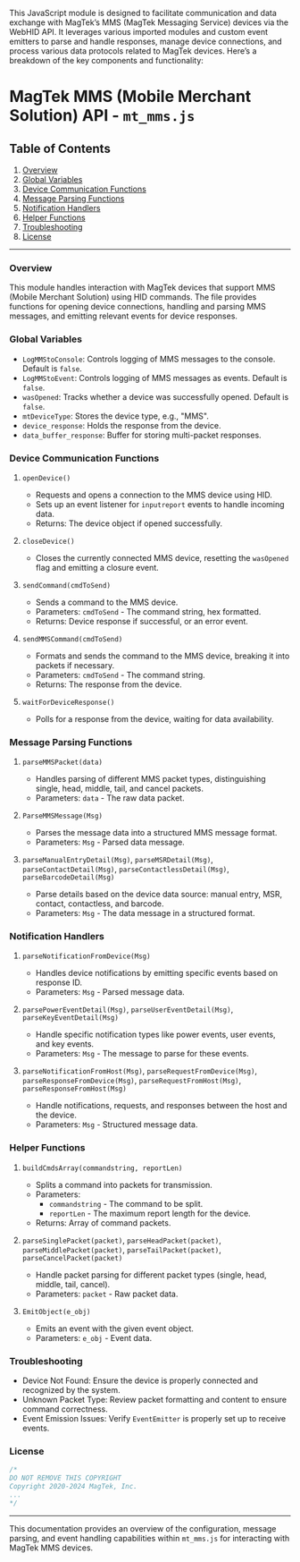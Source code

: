 This JavaScript module is designed to facilitate communication and data exchange with MagTek’s MMS (MagTek Messaging Service) devices via the WebHID API. It leverages various imported modules and custom event emitters to parse and handle responses, manage device connections, and process various data protocols related to MagTek devices. Here’s a breakdown of the key components and functionality:

# MagTek MMS (Mobile Merchant Solution) API - `mt_mms.js`

## Table of Contents
1. [Overview](#overview)
2. [Global Variables](#global-variables)
3. [Device Communication Functions](#device-communication-functions)
4. [Message Parsing Functions](#message-parsing-functions)
5. [Notification Handlers](#notification-handlers)
6. [Helper Functions](#helper-functions)
7. [Troubleshooting](#troubleshooting)
8. [License](#license)

---

### Overview

This module handles interaction with MagTek devices that support MMS (Mobile Merchant Solution) using HID commands. The file provides functions for opening device connections, handling and parsing MMS messages, and emitting relevant events for device responses.

### Global Variables

- `LogMMStoConsole`: Controls logging of MMS messages to the console. Default is `false`.
- `LogMMStoEvent`: Controls logging of MMS messages as events. Default is `false`.
- `wasOpened`: Tracks whether a device was successfully opened. Default is `false`.
- `mtDeviceType`: Stores the device type, e.g., "MMS".
- `device_response`: Holds the response from the device.
- `data_buffer_response`: Buffer for storing multi-packet responses.

### Device Communication Functions

1. `openDevice()`
   - Requests and opens a connection to the MMS device using HID.
   - Sets up an event listener for `inputreport` events to handle incoming data.
   - Returns: The device object if opened successfully.

2. `closeDevice()`
   - Closes the currently connected MMS device, resetting the `wasOpened` flag and emitting a closure event.

3. `sendCommand(cmdToSend)`
   - Sends a command to the MMS device.
   - Parameters: `cmdToSend` - The command string, hex formatted.
   - Returns: Device response if successful, or an error event.

4. `sendMMSCommand(cmdToSend)`
   - Formats and sends the command to the MMS device, breaking it into packets if necessary.
   - Parameters: `cmdToSend` - The command string.
   - Returns: The response from the device.

5. `waitForDeviceResponse()`
   - Polls for a response from the device, waiting for data availability.

### Message Parsing Functions

1. `parseMMSPacket(data)`
   - Handles parsing of different MMS packet types, distinguishing single, head, middle, tail, and cancel packets.
   - Parameters: `data` - The raw data packet.
   
2. `ParseMMSMessage(Msg)`
   - Parses the message data into a structured MMS message format.
   - Parameters: `Msg` - Parsed data message.

3. `parseManualEntryDetail(Msg)`, `parseMSRDetail(Msg)`, `parseContactDetail(Msg)`, `parseContactlessDetail(Msg)`, `parseBarcodeDetail(Msg)`
   - Parse details based on the device data source: manual entry, MSR, contact, contactless, and barcode.
   - Parameters: `Msg` - The data message in a structured format.

### Notification Handlers

1. `parseNotificationFromDevice(Msg)`
   - Handles device notifications by emitting specific events based on response ID.
   - Parameters: `Msg` - Parsed message data.

2. `parsePowerEventDetail(Msg)`, `parseUserEventDetail(Msg)`, `parseKeyEventDetail(Msg)`
   - Handle specific notification types like power events, user events, and key events.
   - Parameters: `Msg` - The message to parse for these events.

3. `parseNotificationFromHost(Msg)`, `parseRequestFromDevice(Msg)`, `parseResponseFromDevice(Msg)`, `parseRequestFromHost(Msg)`, `parseResponseFromHost(Msg)`
   - Handle notifications, requests, and responses between the host and the device.
   - Parameters: `Msg` - Structured message data.

### Helper Functions

1. `buildCmdsArray(commandstring, reportLen)`
   - Splits a command into packets for transmission.
   - Parameters:
     - `commandstring` - The command to be split.
     - `reportLen` - The maximum report length for the device.
   - Returns: Array of command packets.

2. `parseSinglePacket(packet)`, `parseHeadPacket(packet)`, `parseMiddlePacket(packet)`, `parseTailPacket(packet)`, `parseCancelPacket(packet)`
   - Handle packet parsing for different packet types (single, head, middle, tail, cancel).
   - Parameters: `packet` - Raw packet data.

3. `EmitObject(e_obj)`
   - Emits an event with the given event object.
   - Parameters: `e_obj` - Event data.

### Troubleshooting

- Device Not Found: Ensure the device is properly connected and recognized by the system.
- Unknown Packet Type: Review packet formatting and content to ensure command correctness.
- Event Emission Issues: Verify `EventEmitter` is properly set up to receive events.

### License

```javascript
/* 
DO NOT REMOVE THIS COPYRIGHT
Copyright 2020-2024 MagTek, Inc.
...
*/
```

---

This documentation provides an overview of the configuration, message parsing, and event handling capabilities within `mt_mms.js` for interacting with MagTek MMS devices.